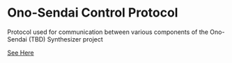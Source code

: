 # Ono-Sendai Control Protocol
Protocol used for communication between various components of the Ono-Sendai (TBD) Synthesizer project

[See Here](https://ono-sendai.xyz)